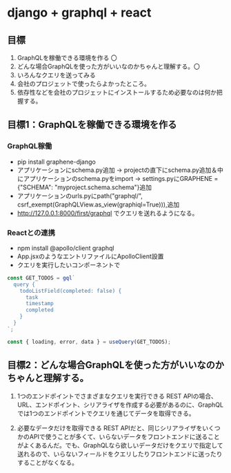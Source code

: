 # django + graphql + react
## 目標
1. GraphQLを稼働できる環境を作る 〇
2. どんな場合GraphQLを使った方がいいなのかちゃんと理解する。〇
3. いろんなクエリを送ってみる
4. 会社のプロジェットで使ったらよかったところ。
5. 依存性などを会社のプロジェットにインストールするため必要なのは何か把握する。

## 目標1：GraphQLを稼働できる環境を作る
### GraphQL稼働
 * pip install graphene-django
 * アプリケーションにschema.py追加 → projectの直下にschema.py追加＆中にアプリケーションのschema.pyをimport → settings.pyにGRAPHENE = {"SCHEMA": "myproject.schema.schema"}追加
 * アプリケーションのurls.pyにpath("graphql/", csrf_exempt(GraphQLView.as_view(graphiql=True))),追加
 * http://127.0.0.1:8000/first/graphql でクエリを送れるようになる。

### Reactとの連携
 * npm install @apollo/client graphql
 * App.jsxのようなエントリファイルにApolloClient設置
 * クエリを実行したいコンポーネントで
```javascript
const GET_TODOS = gql`
  query {
    todoListField(completed: false) {
      task
      timestamp
      completed
    }
  }
`;

const { loading, error, data } = useQuery(GET_TODOS);
```

## 目標2：どんな場合GraphQLを使った方がいいなのかちゃんと理解する。
1. 1つのエンドポイントでさまざまなクエリを実行できる
REST APIの場合、URL、エンドポイント、シリアライザを作成する必要があるのに、GraphQLでは1つのエンドポイントでクエリを通じてデータを取得できる。

2. 必要なデータだけを取得できる
REST APIだと、同じシリアライザをいくつかのAPIで使うことが多くて、いらないデータをフロントエンドに送ることがよくあるんだ。でも、GraphQLなら欲しいデータだけをクエリで指定して送れるので、いらないフィールドをクエリしたりフロントエンドに送ったりすることがなくなる。